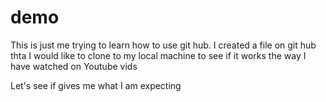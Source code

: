 # demo

This is just me trying to learn how to use git hub. I created a file on git hub thta I would like to clone to my local machine to see if it works the way I have watched on Youtube vids

Let's see if gives me what I am expecting
